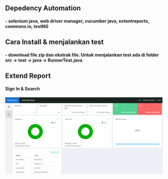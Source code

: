 ## Depedency Automation
#### - selenium java, web driver manager, cucumber java, extentreports, commons io, testNG

## Cara Install & menjalankan test
#### - download file zip dan ekstrak file. Untuk menjalankan test ada di folder src -> test -> java -> RunnerTest.java

## Extend Report
#### Sign In & Search
![alt text](screenshot/extendreport.PNG)